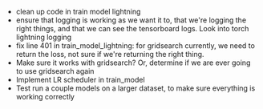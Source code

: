 - clean up code in train model lightning
- ensure that logging is working as we want it to, that we're logging the right things, and that we can see the tensorboard logs. Look into torch lightning logging
- fix line 401 in train_model_lightning: for gridsearch currently, we need to return the loss, not sure if we're returning the right thing.
- Make sure it works with gridsearch? Or, determine if we are ever going to use gridsearch again
- Implement LR scheduler in train_model
- Test run a couple models on a larger dataset, to make sure everything is working correctly
